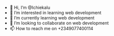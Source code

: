 - 👋 Hi, I’m @Ichiekalu
- 👀 I’m interested in learning web development
- 🌱 I’m currently learning web development
- 💞️ I’m looking to collaborate on web development
- 📫 How to reach me on +2349077400114

<!---
Ichiekalu/Ichiekalu is a ✨ special ✨ repository because its `README.md` (this file) appears on your GitHub profile.
You can click the Preview link to take a look at your changes.
--->
